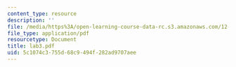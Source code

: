 ```yaml
---
content_type: resource
description: ''
file: /media/https%3A/open-learning-course-data-rc.s3.amazonaws.com/12-163-surface-processes-and-landscape-evolution-fall-2004/5c1074c3755d68c9494f282ad9707aee_lab3.pdf
file_type: application/pdf
resourcetype: Document
title: lab3.pdf
uid: 5c1074c3-755d-68c9-494f-282ad9707aee
---
```

